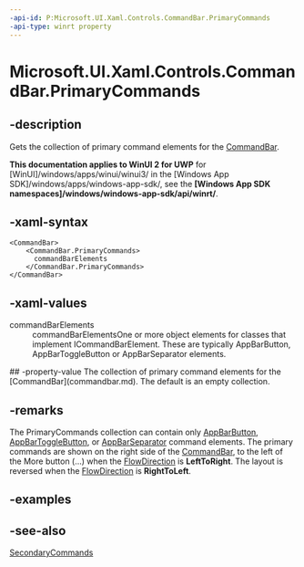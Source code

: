 ```yaml
---
-api-id: P:Microsoft.UI.Xaml.Controls.CommandBar.PrimaryCommands
-api-type: winrt property
---
```


<!-- Property syntax
public Windows.Foundation.Collections.IObservableVector<Windows.UI.Xaml.Controls.ICommandBarElement> PrimaryCommands { get; }
-->

# Microsoft.UI.Xaml.Controls.CommandBar.PrimaryCommands

## -description
Gets the collection of primary command elements for the [CommandBar](commandbar.md).

**This documentation applies to WinUI 2 for UWP** for [WinUI]/windows/apps/winui/winui3/ in the [Windows App SDK]/windows/apps/windows-app-sdk/, see the **[Windows App SDK namespaces]/windows/windows-app-sdk/api/winrt/**.

## -xaml-syntax
```xaml
<CommandBar>
    <CommandBar.PrimaryCommands>
      commandBarElements
    </CommandBar.PrimaryCommands>
</CommandBar>
```


## -xaml-values
<dl><dt>commandBarElements</dt><dd>commandBarElementsOne or more object elements for classes that implement ICommandBarElement. These are typically AppBarButton, AppBarToggleButton or AppBarSeparator elements.</dd>
</dl>
## -property-value
The collection of primary command elements for the [CommandBar](commandbar.md). The default is an empty collection.

## -remarks
The PrimaryCommands collection can contain only [AppBarButton](appbarbutton.md), [AppBarToggleButton](appbartogglebutton.md), or [AppBarSeparator](appbarseparator.md) command elements. The primary commands are shown on the right side of the [CommandBar](commandbar.md), to the left of the More button (...) when the [FlowDirection](../microsoft.ui.xaml/frameworkelement_flowdirection.md) is **LeftToRight**. The layout is reversed when the [FlowDirection](../microsoft.ui.xaml/frameworkelement_flowdirection.md) is **RightToLeft**.

## -examples

## -see-also
[SecondaryCommands](commandbar_secondarycommands.md)
